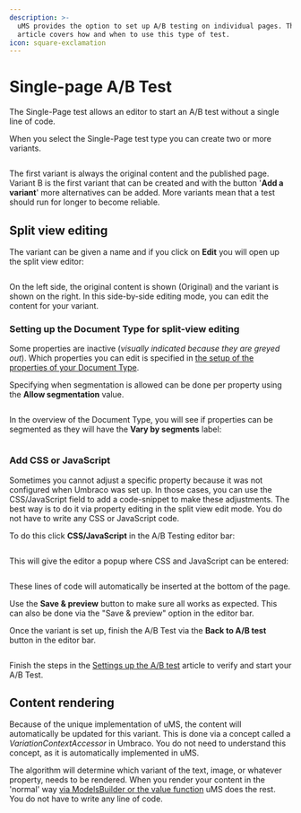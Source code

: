 ```yaml
---
description: >-
  uMS provides the option to set up A/B testing on individual pages. This
  article covers how and when to use this type of test.
icon: square-exclamation
---
```


# Single-page A/B Test

The Single-Page test allows an editor to start an A/B test without a single line of code.

When you select the Single-Page test type you can create two or more variants.

![]()

The first variant is always the original content and the published page. Variant B is the first variant that can be created and with the button '**Add a variant**' more alternatives can be added. More variants mean that a test should run for longer to become reliable.

## Split view editing

The variant can be given a name and if you click on **Edit** you will open up the split view editor:

![]()

On the left side, the original content is shown (Original) and the variant is shown on the right. In this side-by-side editing mode, you can edit the content for your variant.

### Setting up the Document Type for split-view editing

Some properties are inactive (_visually indicated because they are greyed out_). Which properties you can edit is specified in [the setup of the properties of your Document Type](https://our.umbraco.com/documentation/Getting-Started/Data/Defining-content/).

Specifying when segmentation is allowed can be done per property using the **Allow segmentation** value.

![]()

In the overview of the Document Type, you will see if properties can be segmented as they will have the **Vary by segments** label:

![]()

### Add CSS or JavaScript

Sometimes you cannot adjust a specific property because it was not configured when Umbraco was set up. In those cases, you can use the CSS/JavaScript field to add a code-snippet to make these adjustments. The best way is to do it via property editing in the split view edit mode. You do not have to write any CSS or JavaScript code.

To do this click **CSS/JavaScript** in the A/B Testing editor bar:

![]()

This will give the editor a popup where CSS and JavaScript can be entered:

![]()

These lines of code will automatically be inserted at the bottom of the page.

Use the **Save & preview** button to make sure all works as expected. This can also be done via the "Save & preview" option in the editor bar.

Once the variant is set up, finish the A/B Test via the **Back to A/B test** button in the editor bar.

![]()

Finish the steps in the [Settings up the A/B test](../setting-up-the-ab-test.md) article to verify and start your A/B Test.

## Content rendering

Because of the unique implementation of uMS, the content will automatically be updated for this variant. This is done via a concept called a _VariationContextAccessor_ in Umbraco. You do not need to understand this concept, as it is automatically implemented in uMS.

The algorithm will determine which variant of the text, image, or whatever property, needs to be rendered. When you render your content in the 'normal' way [via ModelsBuilder or the value function](https://our.umbraco.com/documentation/Getting-Started/Design/Rendering-Content/) uMS does the rest. You do not have to write any line of code.
